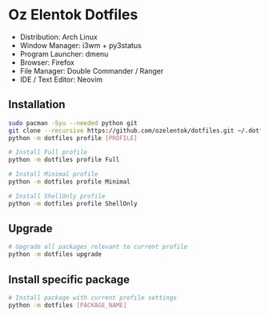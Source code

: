 # Oz Elentok Dotfiles

- Distribution: Arch Linux
- Window Manager: i3wm + py3status
- Program Launcher: dmenu
- Browser: Firefox
- File Manager: Double Commander / Ranger
- IDE / Text Editor: Neovim

## Installation

```bash
sudo pacman -Syu --needed python git
git clone --recursive https://github.com/ozelentok/dotfiles.git ~/.dotfiles && cd ~/.dotfiles
python -m dotfiles profile [PROFILE]

# Install Full profile
python -m dotfiles profile Full

# Install Minimal profile
python -m dotfiles profile Minimal

# Install ShellOnly profile
python -m dotfiles profile ShellOnly
```

## Upgrade
```bash
# Upgrade all packages relevant to current profile
python -m dotfiles upgrade
```

## Install specific package
```bash
# Install package with current profile settings
python -m dotfiles [PACKAGE_NAME]
```
